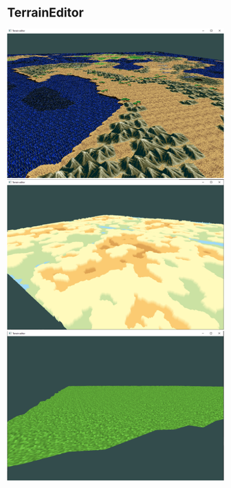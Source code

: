 # TerrainEditor
![alt text](screenshots/Screenshot_1.png)
![alt text](screenshots/Screenshot_2.png)
![alt text](screenshots/Screenshot_3.png)
